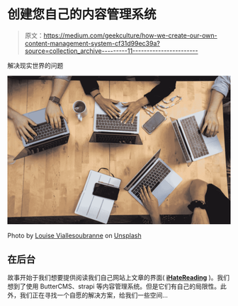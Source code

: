 # 创建您自己的内容管理系统

> 原文：<https://medium.com/geekculture/how-we-create-our-own-content-management-system-cf31d99ec39a?source=collection_archive---------11----------------------->

解决现实世界的问题

![](img/58632923260c725e80141de97d750b0a.png)

Photo by [Louise Viallesoubranne](https://unsplash.com/@louisemink?utm_source=medium&utm_medium=referral) on [Unsplash](https://unsplash.com?utm_source=medium&utm_medium=referral)

## 在后台

故事开始于我们想要提供阅读我们自己网站上文章的界面( [**iHateReading**](http://www.ihatereading.in) )。我们想到了使用 ButterCMS、strapi 等内容管理系统。但是它们有自己的局限性。此外，我们正在寻找一个自愿的解决方案，给我们一些空间…